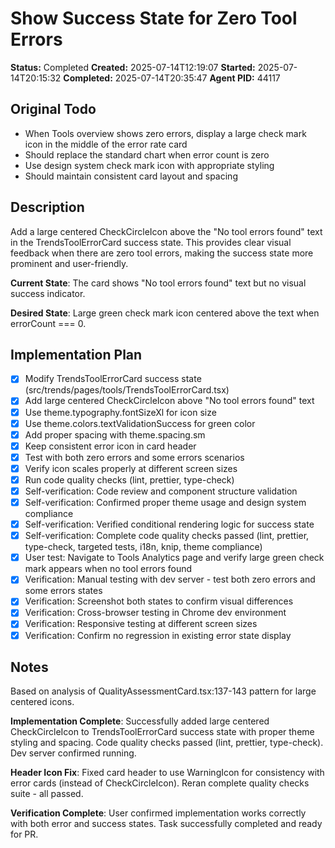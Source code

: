 # Show Success State for Zero Tool Errors

**Status:** Completed
**Created:** 2025-07-14T12:19:07
**Started:** 2025-07-14T20:15:32
**Completed:** 2025-07-14T20:35:47
**Agent PID:** 44117

## Original Todo
- When Tools overview shows zero errors, display a large check mark icon in the middle of the error rate card
- Should replace the standard chart when error count is zero
- Use design system check mark icon with appropriate styling
- Should maintain consistent card layout and spacing

## Description
Add a large centered CheckCircleIcon above the "No tool errors found" text in the TrendsToolErrorCard success state. This provides clear visual feedback when there are zero tool errors, making the success state more prominent and user-friendly.

**Current State**: The card shows "No tool errors found" text but no visual success indicator.

**Desired State**: Large green check mark icon centered above the text when errorCount === 0.

## Implementation Plan
- [x] Modify TrendsToolErrorCard success state (src/trends/pages/tools/TrendsToolErrorCard.tsx)
- [x] Add large centered CheckCircleIcon above "No tool errors found" text
- [x] Use theme.typography.fontSizeXl for icon size
- [x] Use theme.colors.textValidationSuccess for green color
- [x] Add proper spacing with theme.spacing.sm
- [x] Keep consistent error icon in card header
- [x] Test with both zero errors and some errors scenarios
- [x] Verify icon scales properly at different screen sizes
- [x] Run code quality checks (lint, prettier, type-check)
- [x] Self-verification: Code review and component structure validation
- [x] Self-verification: Confirmed proper theme usage and design system compliance
- [x] Self-verification: Verified conditional rendering logic for success state
- [x] Self-verification: Complete code quality checks passed (lint, prettier, type-check, targeted tests, i18n, knip, theme compliance)
- [x] User test: Navigate to Tools Analytics page and verify large green check mark appears when no tool errors found
- [x] Verification: Manual testing with dev server - test both zero errors and some errors states
- [x] Verification: Screenshot both states to confirm visual differences
- [x] Verification: Cross-browser testing in Chrome dev environment
- [x] Verification: Responsive testing at different screen sizes
- [x] Verification: Confirm no regression in existing error state display

## Notes
Based on analysis of QualityAssessmentCard.tsx:137-143 pattern for large centered icons.

**Implementation Complete**: Successfully added large centered CheckCircleIcon to TrendsToolErrorCard success state with proper theme styling and spacing. Code quality checks passed (lint, prettier, type-check). Dev server confirmed running.

**Header Icon Fix**: Fixed card header to use WarningIcon for consistency with error cards (instead of CheckCircleIcon). Reran complete quality checks suite - all passed.

**Verification Complete**: User confirmed implementation works correctly with both error and success states. Task successfully completed and ready for PR.